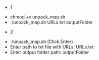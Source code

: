 - 1
* chmod +x unpack_map.sh
* ./unpack_map.sh URLs.txt outputFolder

- 2
* ./unpack_map.sh (Click Enter)
* Enter path to txt file with URLs: URLs.txt
* Enter output folder path: outputFolder
   
